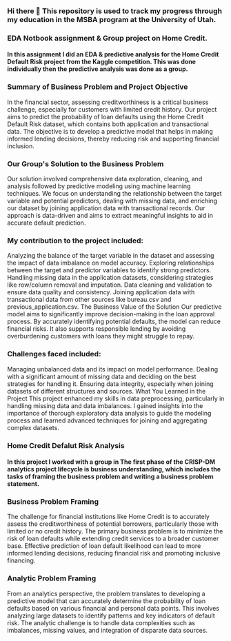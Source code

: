 ### Hi there 👋 This repository is used to track my progress through my education in the MSBA program at the University of Utah. 
### EDA Notbook assignment & Group project on Home Credit.
#### In this assignment I did an EDA & predictive analysis for the Home Credit Default Risk project from the Kaggle competition. This was done individually then the predictive analysis was done as a group. 
### Summary of Business Problem and Project Objective
In the financial sector, assessing creditworthiness is a critical business challenge, especially for customers with limited credit history. Our project aims to predict the probability of loan defaults using the Home Credit Default Risk dataset, which contains both application and transactional data. The objective is to develop a predictive model that helps in making informed lending decisions, thereby reducing risk and supporting financial inclusion.

### Our Group's Solution to the Business Problem
Our solution involved comprehensive data exploration, cleaning, and analysis followed by predictive modeling using machine learning techniques. We focus on understanding the relationship between the target variable and potential predictors, dealing with missing data, and enriching our dataset by joining application data with transactional records. Our approach is data-driven and aims to extract meaningful insights to aid in accurate default prediction.

### My contribution to the project included:
Analyzing the balance of the target variable in the dataset and assessing the impact of data imbalance on model accuracy.
Exploring relationships between the target and predictor variables to identify strong predictors.
Handling missing data in the application datasets, considering strategies like row/column removal and imputation.
Data cleaning and validation to ensure data quality and consistency.
Joining application data with transactional data from other sources like bureau.csv and previous_application.csv.
The Business Value of the Solution
Our predictive model aims to significantly improve decision-making in the loan approval process. By accurately identifying potential defaults, the model can reduce financial risks. It also supports responsible lending by avoiding overburdening customers with loans they might struggle to repay.

### Challenges faced included:
Managing unbalanced data and its impact on model performance.
Dealing with a significant amount of missing data and deciding on the best strategies for handling it.
Ensuring data integrity, especially when joining datasets of different structures and sources.
What You Learned in the Project
This project enhanced my skills in data preprocessing, particularly in handling missing data and data imbalances. I gained insights into the importance of thorough exploratory data analysis to guide the modeling process and learned advanced techniques for joining and aggregating complex datasets.


### Home Credit Defalut Risk Analysis
#### In this project I worked with a group in The first phase of the CRISP-DM analytics project lifecycle is business understanding, which includes the tasks of framing the business problem and writing a business problem statement.
### Business Problem Framing
The challenge for financial institutions like Home Credit is to accurately assess the creditworthiness of potential borrowers, particularly those with limited or no credit history. The primary business problem is to minimize the risk of loan defaults while extending credit services to a broader customer base. Effective prediction of loan default likelihood can lead to more informed lending decisions, reducing financial risk and promoting inclusive financing.

### Analytic Problem Framing
From an analytics perspective, the problem translates to developing a predictive model that can accurately determine the probability of loan defaults based on various financial and personal data points. This involves analyzing large datasets to identify patterns and key indicators of default risk. The analytic challenge is to handle data complexities such as imbalances, missing values, and integration of disparate data sources.
<!--
**tomkings3/tomkings3** is a ✨ _special_ ✨ repository because its `README.md` (this file) appears on your GitHub profile.

Here are some ideas to get you started:

- 🔭 I’m currently working on ...
- 🌱 I’m currently learning ...
- 👯 I’m looking to collaborate on ...
- 🤔 I’m looking for help with ...
- 💬 Ask me about ...
- 📫 How to reach me: ...
- 😄 Pronouns: ...
- ⚡ Fun fact: ...
-->
